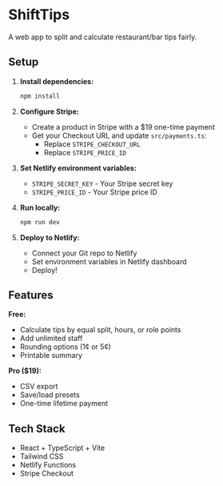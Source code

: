 # ShiftTips

A web app to split and calculate restaurant/bar tips fairly.

## Setup

1. **Install dependencies:**
   ```bash
   npm install
   ```

2. **Configure Stripe:**
   - Create a product in Stripe with a $19 one-time payment
   - Get your Checkout URL and update `src/payments.ts`:
     - Replace `STRIPE_CHECKOUT_URL`
     - Replace `STRIPE_PRICE_ID`

3. **Set Netlify environment variables:**
   - `STRIPE_SECRET_KEY` - Your Stripe secret key
   - `STRIPE_PRICE_ID` - Your Stripe price ID

4. **Run locally:**
   ```bash
   npm run dev
   ```

5. **Deploy to Netlify:**
   - Connect your Git repo to Netlify
   - Set environment variables in Netlify dashboard
   - Deploy!

## Features

**Free:**
- Calculate tips by equal split, hours, or role points
- Add unlimited staff
- Rounding options (1¢ or 5¢)
- Printable summary

**Pro ($19):**
- CSV export
- Save/load presets
- One-time lifetime payment

## Tech Stack

- React + TypeScript + Vite
- Tailwind CSS
- Netlify Functions
- Stripe Checkout
